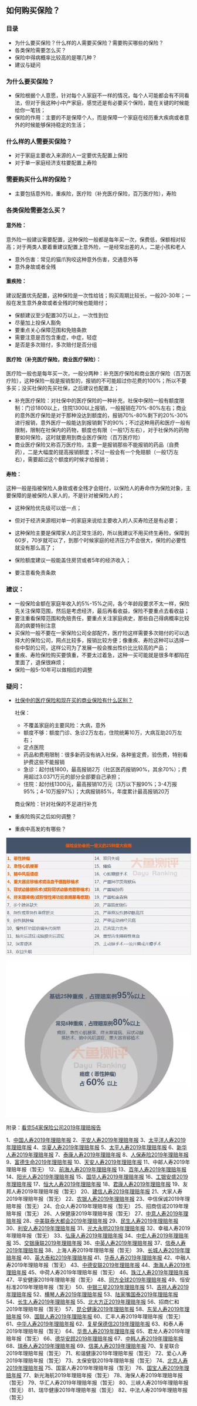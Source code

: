                                                                                                                                                                                                                                                                                                                                                                                                                                                                                                                                                                                                                                                                                                                                                                                                                                                                                                                                                                                                                                                                                                                                                                                                                                                                                                                                                                                                                                                                                                                                                                                                                                                                                                                                                                                                                                                                                                                                                                                                                                                                                                                                                                                                                                                                                                                                                                                                                                                                                                                                                                                                                                                                                                                                                                                                                                                               

## 如何购买保险？

### 目录

- 为什么要买保险？什么样的人需要买保险？需要购买哪些的保险？
- 各类保险需要怎么买？
- 保险中得病概率比较高的是哪几种？
- 建议与疑问

### 为什么要买保险？

- 保险根据个人意愿，针对每个人家庭不一样的情况，每个人可能都会有不同看法，但对于我这种小中产家庭，感觉还是有必要买个保险，能在关键的时候能给你一笔钱；
- 保险的作用：主要的不是保障个人，而是保障一个家庭在经历重大疾病或者意外的时候能够保持稳定的生活；

### 什么样的人需要买保险？

- 对于家庭主要收入来源的人一定要优先配置上保险
- 对于单一家庭经济支柱要配置上寿险

### 需要购买什么样的保险？

- 主要包括意外险，重疾险，医疗险（补充医疗保险，百万医疗险），寿险

### 各类保险需要怎么买？

#### 意外险：

意外险一般建议需要配置，这种保险一般都是每年买一次，保费低，保额相对较高；对于两类人要着重建议配置上意外险，一是经常出差的人，二是小孩和老人

- 意外伤害：常见的猫爪狗咬这种意外伤害，交通意外等
- 意外身故或者全残

#### 重疾险：

建议配置优先配置，这种保险是一次性给钱；购买周期比较长，一般20-30年；一般在发生意外身故或者全残的时候也能赔付；

- 保额建议至少配置30万以上，一次性到位
- 尽量加上投保人豁免
- 要重点关心保障范围和免赔条款
- 需要注意是否包含重症，中症，轻症
- 是否是多次赔付，多次赔付是否分组

#### 医疗险（补充医疗保险，商业医疗保险）：

医疗险一般也是每年买一次，一般分两种：补充医疗保险和商业医疗保险（百万医疗险），这种保险一般是报销型的，报销的不可能超过你花费的100%；所以不要多买；没买社保的先买社保，之后建议也配置上；

- 补充医疗保险：对社保中的医疗保险的一种补充，社保中保险一般有额度限制：门诊1800以上，住院1300以上报销，一般报销在70%-80%左右；商业的意外医疗保险是对于那种没达到额度的，报销70%-80%剩下的20%-30%进行报销，意外医疗一般能达到报销剩下的90%；不过这种用药和医疗一般有限制，限制在社保内的药物，额度也有限（一般1万左右），对于社保外的药物要如何保险，这时就要用到商业医疗保险（百万医疗险）
- 商业医疗保险又称百万医疗险，主要一是报销那些不能报销的药品（自费药），二是大幅度的提高报销额度；不过一般会有一个免赔额（一般1万左右），需要超过这个额度的时候才给报销；

#### 寿险：

这种一般是指被保险人身故或者全残才会赔付，以保险人的寿命作为保险对象，主要保障的是被保险人家人的，不是针对被保险人的；

- 这种保险优先级可以低一点；
- 但对于经济来源相对单一的家庭来说给主要收入的人买寿险还是有必要；
- 这种保险主要是保障家人的正常生活的，所以我建议不用买终生寿险，保障到60岁，70岁就可以了，到那个时候家庭的经济压力不会很大，保险的必要性就没有那么高了；

- 保险额度建议一般能盖住房贷或者5年的经济收入；
- 要注意看免责条款

### 建议：

- 一般保险金额在家庭年收入的5%-15%之间，各个年龄段要求不太一样，保险先关注保障范围，然后是考虑经济，最后再看收益，保险不要重点去看收益；
- 要注重看保障范围和免赔责任，要重点关注家庭病史，那些自己得病概率比较高的病要特别注意
- 买保险一般不要在一家保险公司全部配齐，医疗险这样需要多次赔付的可以选择大的保险公司，网点比较多，报销比较方便；像重疾、寿险这种可以选择一些中型的公司，这样公司为了发展一般会推出性价比比较高的产品；
- 重疾、寿险保险购买要慎重，不要太过着急，这种一买可能就是很多年都陷在里面了，退保很麻烦；
- 保险一般5-10年可以做相应的调整

### 疑问：

- [社保中的医疗保险和现在买的商业保险有什么区别？](https://www.zhihu.com/question/48236195)

  社保：

  - 不覆盖家庭的主要风险：大病，意外
  - 额度不够：额度门诊、急诊2万左右，住院统筹10万，大病互助20万左右；
  - 定点医院
  - 药品和费用限制：很多新药没有纳入社保，各种鉴定费，验伤费，特别看护费这些不能报销
  - 急诊：起付线1800，最高报销2万（社区医药报销90%，其余70%）；费用超过3.0371万元的部分全部要自己承担；
  - 住院：起付线1300元，最高报销10万元（3万以下报90%；3-4万报95%；4-10万报97%）；大病报销85%，年度累计最高报销20万

  商业保险：针对社保的不足进行补充

- 重疾险购买之后如何调整？
- 重疾中高发的有哪些？

![](.\pic\常见重大疾病.jpg)

![比例](.\pic\比例.jpg)

附录：[看完54家保险公司2019年理赔报告](https://zhuanlan.zhihu.com/p/107890932)

1、[中国人寿2019年理赔年报](https://link.zhihu.com/?target=https%3A//mp.weixin.qq.com/s%3F__biz%3DMzA3NTQwNzMwMg%3D%3D%26mid%3D2651290462%26idx%3D1%26sn%3D8fa6df1325bd91f4e5ccb1718dea9aa2%26scene%3D21%23wechat_redirect)
2、[平安人寿2019年理赔年报](https://link.zhihu.com/?target=https%3A//mp.weixin.qq.com/s%3F__biz%3DMjM5NjYwNjUyMg%3D%3D%26mid%3D2650975016%26idx%3D1%26sn%3Df2c21d45b2f5406a1a3346051d1bfa81%26scene%3D21%23wechat_redirect)
3、[太平洋人寿2019年理赔年报](https://link.zhihu.com/?target=https%3A//mp.weixin.qq.com/s%3F__biz%3DMjM5MTM4NzMzNQ%3D%3D%26mid%3D2715166306%26idx%3D4%26sn%3D1a2aafa17ec5c02b1f7fa2c976bea798%26scene%3D21%23wechat_redirect)
4、[华夏人寿2019年理赔年报](https://link.zhihu.com/?target=https%3A//mp.weixin.qq.com/s%3F__biz%3DMzA4MDI4OTUwNw%3D%3D%26mid%3D2652079946%26idx%3D2%26sn%3Db3a6ecc85afe892e090a1cbe689989d7%26scene%3D21%23wechat_redirect)
5、[太平人寿2019年理赔年报](https://link.zhihu.com/?target=https%3A//mp.weixin.qq.com/s%3F__biz%3DMzU3OTg2NDc0Nw%3D%3D%26mid%3D2247495157%26idx%3D1%26sn%3D6db1eb72ea1bb3f77a37ef49c7418460%26scene%3D21%23wechat_redirect)
6、[新华人寿2019年理赔年报](https://link.zhihu.com/?target=https%3A//mp.weixin.qq.com/s%3F__biz%3DMjM5NDE3NDY4Mg%3D%3D%26mid%3D2657298571%26idx%3D1%26sn%3D89f80d9944e7683a3ed90becee650212%26scene%3D21%23wechat_redirect)
7、[泰康人寿2019年理赔年报](https://link.zhihu.com/?target=https%3A//mp.weixin.qq.com/s%3F__biz%3DMzUzNTAxODAzMA%3D%3D%26mid%3D2247489555%26idx%3D1%26sn%3D18de82f31908cf862461c6e63ab3fd2a%26scene%3D21%23wechat_redirect)
8、[人保寿险2019年理赔年报](https://link.zhihu.com/?target=https%3A//mp.weixin.qq.com/s%3F__biz%3DMjM5Nzg0NjE4NA%3D%3D%26mid%3D2654232119%26idx%3D1%26sn%3Df0a1660ed09222bdd30a893082227531%26scene%3D21%23wechat_redirect)
9、[富德生命2019年理赔年报](https://link.zhihu.com/?target=https%3A//mp.weixin.qq.com/s%3F__biz%3DMzA3OTg2ODEzMw%3D%3D%26mid%3D2653373074%26idx%3D1%26sn%3D6f6259fbf5157ee6fce761d70ae3daf4%26scene%3D21%23wechat_redirect)
10、[天安人寿2019年理赔年报](https://link.zhihu.com/?target=https%3A//mp.weixin.qq.com/s%3F__biz%3DMjM5MTIzMDM0Mg%3D%3D%26mid%3D2651136471%26idx%3D1%26sn%3D81121b152731ac0702b3a39c539a7dd8%26scene%3D21%23wechat_redirect)
11、中邮人寿2019年理赔年报（暂无）
12、[前海人寿2019年理赔年报](https://link.zhihu.com/?target=https%3A//mp.weixin.qq.com/s%3F__biz%3DMzA3MzU2MDcxOA%3D%3D%26mid%3D2651814057%26idx%3D1%26sn%3D2b350bb098a4db1da4a45cbc43822730%26scene%3D21%23wechat_redirect)
13、[百年人寿2019年理赔年报](https://link.zhihu.com/?target=https%3A//mp.weixin.qq.com/s%3F__biz%3DMzA3NDM5OTc1NA%3D%3D%26mid%3D2651651025%26idx%3D1%26sn%3Ddef223297ace9e412764bf04ac47f0f1%26scene%3D21%23wechat_redirect)
14、[阳光人寿2019年理赔年报](https://link.zhihu.com/?target=https%3A//mp.weixin.qq.com/s%3F__biz%3DMzA3MjI4MzMxNA%3D%3D%26mid%3D2651420901%26idx%3D1%26sn%3D6e67be42d8f810762448cbf70477039d%26chksm%3D84dd7d38b3aaf42e1703fe8e7d1bdcce6e97e2123a2ae43eb2c8a6a8e64a5d7660083c86ce00%26mpshare%3D1%26srcid%3D%26sharer_sharetime%3D1578485125342%26sharer_shareid%3Dc510419b3782a1733a742eaf1ce69777%26exportkey%3DAVjvshORP/hcVO134xfGAeY%3D%26pass_ticket%3D/gXssHNQaKhe58qGC14uIykTWPzP0aiuX401Fr3Wnfo/IOYQtT/KtkYQXiwubllS%26scene%3D21%23wechat_redirect)
15、[国华人寿2019年理赔年报](https://link.zhihu.com/?target=https%3A//mp.weixin.qq.com/s%3F__biz%3DMjM5NzY1NDMyMQ%3D%3D%26mid%3D2649540170%26idx%3D1%26sn%3D9db064d8471dc29fc9144f5d2ab235ff%26scene%3D21%23wechat_redirect)
16、[工银安盛2019年理赔年报](https://link.zhihu.com/?target=https%3A//mp.weixin.qq.com/s%3F__biz%3DMjM5MTAyMjc4NA%3D%3D%26mid%3D2654826908%26idx%3D1%26sn%3D425f647e1672e6503c3c7ef509576627%26chksm%3Dbd723a338a05b325ea561b32ac0cf47d80856a7f7ea62d11ed93f3012ec80e73353e7f6035fd%26mpshare%3D1%26srcid%3D%26sharer_sharetime%3D1578485083180%26sharer_shareid%3Dc510419b3782a1733a742eaf1ce69777%26exportkey%3DAe82TRIygFdx84Et1Xxpf/M%3D%26pass_ticket%3D/gXssHNQaKhe58qGC14uIykTWPzP0aiuX401Fr3Wnfo/IOYQtT/KtkYQXiwubllS%26scene%3D21%23wechat_redirect)
17、[恒大人寿2019年理赔年报](https://link.zhihu.com/?target=https%3A//mp.weixin.qq.com/s%3F__biz%3DMzI0ODQ4NzQ2NA%3D%3D%26mid%3D2247484918%26idx%3D2%26sn%3D10f65dae66b9754873fabbcfe1d2bb98%26scene%3D21%23wechat_redirect)
18、[君康人寿2019年理赔年报](https://link.zhihu.com/?target=https%3A//mp.weixin.qq.com/s%3F__biz%3DMzI4OTk2MjczNQ%3D%3D%26mid%3D2247488508%26idx%3D1%26sn%3Da39b5458bfbe251c1bc90d91d744b416%26scene%3D21%23wechat_redirect)
19、友邦人寿2019年理赔年报（暂无）
20、[建信人寿2019年理赔年报](https://link.zhihu.com/?target=https%3A//mp.weixin.qq.com/s%3F__biz%3DMjM5MjA2NzQ5NA%3D%3D%26mid%3D2650782336%26idx%3D1%26sn%3Da8206975079774ae843e496be8abbf69%26scene%3D21%23wechat_redirect)
21、大家人寿2019年理赔年报（暂无）
22、[农银人寿2019年理赔年报](https://link.zhihu.com/?target=https%3A//mp.weixin.qq.com/s%3F__biz%3DMjM5MTAyMjc4NA%3D%3D%26mid%3D2654826908%26idx%3D1%26sn%3D425f647e1672e6503c3c7ef509576627%26chksm%3Dbd723a338a05b325ea561b32ac0cf47d80856a7f7ea62d11ed93f3012ec80e73353e7f6035fd%26mpshare%3D1%26srcid%3D%26sharer_sharetime%3D1578485083180%26sharer_shareid%3Dc510419b3782a1733a742eaf1ce69777%26exportkey%3DAe82TRIygFdx84Et1Xxpf/M%3D%26pass_ticket%3D/gXssHNQaKhe58qGC14uIykTWPzP0aiuX401Fr3Wnfo/IOYQtT/KtkYQXiwubllS%26scene%3D21%23wechat_redirect)
23、中信保诚2019年理赔年报（暂无）
24、合众人寿2019年理赔年报（暂无）
25、招商信诺2019年理赔年报（暂无）
26、人保健康2019年理赔年报（暂无）
27、[中意人寿2019年理赔年报](https://link.zhihu.com/?target=https%3A//mp.weixin.qq.com/s%3F__biz%3DMjM5NDI0MjgwNA%3D%3D%26mid%3D2652761768%26idx%3D2%26sn%3Dde321d0d07fefd7725cbd4d333437eaf%26chksm%3Dbd6387338a140e25fc73518d20a73a179a7005667fd92f09c6418a7c21351ab79f98b67e00a2%26mpshare%3D1%26srcid%3D%26sharer_sharetime%3D1578144738788%26sharer_shareid%3Dc510419b3782a1733a742eaf1ce69777%26exportkey%3DAcS14spYIGd4pD2C8vTe%20h8%3D%26pass_ticket%3DuAll6eHVgPCU9cSASjCJyp89wYtgg8Q3Fnc7RWvVWXrd5iNtdQjZeKAjQRVg9kWB%26scene%3D21%23wechat_redirect)
28、[中美联泰大都会2019年理赔年报](https://link.zhihu.com/?target=https%3A//mp.weixin.qq.com/s%3F__biz%3DMjM5MjczNjIyMQ%3D%3D%26mid%3D2674957991%26idx%3D1%26sn%3D6aa95ce6a1c71dc73a440b6f1a6d4e01%26scene%3D21%23wechat_redirect)
29、[民生人寿2019年理赔年报](https://link.zhihu.com/?target=https%3A//mp.weixin.qq.com/s%3F__biz%3DMzA3NDIwNjk3OA%3D%3D%26mid%3D2652479229%26idx%3D1%26sn%3D4873d1026940d506686d7a0eaa85d786%26scene%3D21%23wechat_redirect)
30、[利安人寿2019年理赔年报](https://link.zhihu.com/?target=https%3A//mp.weixin.qq.com/s%3F__biz%3DMjM5OTQ1NTYyMw%3D%3D%26mid%3D2662828462%26idx%3D1%26sn%3D62e0eb0507c0cedd908cb76a183c576f%26scene%3D21%23wechat_redirect)
31、[光大永明2019年理赔年报](https://link.zhihu.com/?target=https%3A//mp.weixin.qq.com/s%3F__biz%3DMjM5NzI2MjU2Mw%3D%3D%26mid%3D2654732048%26idx%3D2%26sn%3D8af9c36d6d786ae4e1e2bad60e2fe805%26scene%3D21%23wechat_redirect)
32、幸福人寿2019年理赔年报（暂无）
33、[弘康人寿2019年理赔年报](https://link.zhihu.com/?target=https%3A//mp.weixin.qq.com/s%3F__biz%3DMjM5OTQ4NzgzMg%3D%3D%26mid%3D2649782070%26idx%3D1%26sn%3D36abb4ca24f124f6815c8425d52fbb61%26scene%3D21%23wechat_redirect)
34、[中宏人寿2019年理赔年报](https://link.zhihu.com/?target=https%3A//mp.weixin.qq.com/s%3F__biz%3DMzAxNDI5NjQ0MQ%3D%3D%26mid%3D2651641031%26idx%3D1%26sn%3Da58d5dda705ab0bdcc6498040c4b948b%26scene%3D21%23wechat_redirect)
35、[交银康联2019年理赔年报](https://link.zhihu.com/?target=https%3A//mp.weixin.qq.com/s%3F__biz%3DMjM5OTgzNzE0Mw%3D%3D%26mid%3D2651564075%26idx%3D1%26sn%3D6748a48603d18e8b23a24af922d5dafd%26scene%3D21%23wechat_redirect)
36、[中英人寿2019年理赔年报](https://link.zhihu.com/?target=https%3A//mp.weixin.qq.com/s%3F__biz%3DMjM5MjcxMDA2NQ%3D%3D%26mid%3D2651137208%26idx%3D1%26sn%3Dc70e9da710d81489671e32e46693f969%26scene%3D21%23wechat_redirect)
37、[信泰人寿2019年理赔年报](https://link.zhihu.com/?target=https%3A//mp.weixin.qq.com/s%3F__biz%3DMzI1ODMyMDc5MQ%3D%3D%26mid%3D2247494882%26idx%3D1%26sn%3D66f516bb98495eabe42adab1fa54e014%26scene%3D21%23wechat_redirect)
38、上海人寿2019年理赔年报（暂无）
39、[长城人寿2019年理赔年报](https://link.zhihu.com/?target=https%3A//mp.weixin.qq.com/s%3F__biz%3DMzUzMDEyNTExNA%3D%3D%26mid%3D2247485727%26idx%3D1%26sn%3Dcd4f987612071da1b7f8f8f20e5a2802%26scene%3D21%23wechat_redirect)
40、[英大泰和2019年理赔年报](https://link.zhihu.com/?target=https%3A//mp.weixin.qq.com/s%3F__biz%3DMzIwNzI5NjY3Mw%3D%3D%26mid%3D2655917941%26idx%3D2%26sn%3D029cbfc08d2c1369a664e049be22fe2a%26scene%3D21%23wechat_redirect)
41、[华泰人寿2019年理赔年报](https://link.zhihu.com/?target=https%3A//mp.weixin.qq.com/s%3F__biz%3DMjM5MzQwMTA3MA%3D%3D%26mid%3D2649799565%26idx%3D1%26sn%3D9221dc8cd3c4a412fa5abcbfa30a35b9%26chksm%3Dbe938a0c89e4031a88bb0afab084b6267504e1ca6d46717235fd099618c461c8292fd67fb244%26mpshare%3D1%26srcid%3D%26sharer_sharetime%3D1578143025580%26sharer_shareid%3Dc510419b3782a1733a742eaf1ce69777%26exportkey%3DAZXhGOyhk2OpZrrV7Q1vM68%3D%26pass_ticket%3DuAll6eHVgPCU9cSASjCJyp89wYtgg8Q3Fnc7RWvVWXrd5iNtdQjZeKAjQRVg9kWB%26scene%3D21%23wechat_redirect)
42、中融人寿2019年理赔年报（暂无）
43、[中德安联2019年理赔年报](https://link.zhihu.com/?target=https%3A//mp.weixin.qq.com/s%3F__biz%3DMzAxNzI5NDgzNw%3D%3D%26mid%3D2650093259%26idx%3D1%26sn%3D8a8267aec5fe63fa2d3d85efd6159eef%26scene%3D21%23wechat_redirect)
44、[渤海人寿2019年理赔年报](https://link.zhihu.com/?target=https%3A//mp.weixin.qq.com/s%3F__biz%3DMzA3MDYwMDAyMg%3D%3D%26mid%3D2652580285%26idx%3D1%26sn%3D9a2503d3a9987d3db5b6778dda2b67b3%26scene%3D21%23wechat_redirect)
45、中荷人寿2019年理赔年报（暂无）
46、[珠江人寿2019年理赔年报](https://link.zhihu.com/?target=https%3A//mp.weixin.qq.com/s%3F__biz%3DMzIzNzYyNzkzMg%3D%3D%26mid%3D2247484985%26idx%3D1%26sn%3D269a8cd14f192202a5cfd6cb8f9088ba%26scene%3D21%23wechat_redirect)
47、平安健康2019年理赔年报（暂无）
48、[同方全球2019年理赔年报](https://link.zhihu.com/?target=https%3A//mp.weixin.qq.com/s%3F__biz%3DMzI5MDAxNjAwNw%3D%3D%26mid%3D2653096876%26idx%3D1%26sn%3D7df3ea9a16c9da9714d7d49940ed756e%26chksm%3Df7f1f5c4c0867cd2fbd06c1a504ed3eaff1bf760e44d2979bb66045fb654b6ba0709baa6a22d%26mpshare%3D1%26srcid%3D0103XpS7KlxjxUcvUJxtd1EB%26sharer_sharetime%3D1578142924166%26sharer_shareid%3Dc510419b3782a1733a742eaf1ce69777%26exportkey%3DAZb2okHClH3xZPaQLnjtH7I%3D%26pass_ticket%3DuAll6eHVgPCU9cSASjCJyp89wYtgg8Q3Fnc7RWvVWXrd5iNtdQjZeKAjQRVg9kWB%26scene%3D21%23wechat_redirect)
49、恒安标准2019年理赔年报（暂无）
50、[中银三星2019年理赔年报](https://link.zhihu.com/?target=https%3A//mp.weixin.qq.com/s%3F__biz%3DMzI0NzI2NTc5NA%3D%3D%26mid%3D2247485309%26idx%3D1%26sn%3Dc6b7ca45fe21427a11219c6cfe242a03%26scene%3D21%23wechat_redirect)
51、[吉祥人寿2019年理赔年报](https://link.zhihu.com/?target=https%3A//mp.weixin.qq.com/s%3F__biz%3DMjM5MTM3NTQ5Mw%3D%3D%26mid%3D2651730406%26idx%3D1%26sn%3D1e356426d3f5756ec0fec2584144a1be%26scene%3D21%23wechat_redirect)
52、[横琴人寿2019年理赔年报](https://link.zhihu.com/?target=https%3A//mp.weixin.qq.com/s%3F__biz%3DMzIzNjc1OTMxMw%3D%3D%26mid%3D2247485744%26idx%3D1%26sn%3Dfea0c68daecc61d370268723b9334cde%26scene%3D21%23wechat_redirect)
53、[陆家嘴国泰2019年理赔年报](https://link.zhihu.com/?target=https%3A//mp.weixin.qq.com/s%3F__biz%3DMzUzNzE3NDcxNg%3D%3D%26mid%3D2247485221%26idx%3D1%26sn%3D8130fd7ec9d92427a4066c8ad8a4b69a%26scene%3D21%23wechat_redirect)
54、[长生人寿2019年理赔年报](https://link.zhihu.com/?target=https%3A//mp.weixin.qq.com/s%3F__biz%3DMzIyNzExODQ5OQ%3D%3D%26mid%3D2650373465%26idx%3D1%26sn%3D8d209021d7c8fca491f02c37ed0f6b49%26scene%3D21%23wechat_redirect)
55、[北大方正2019年理赔年报](https://link.zhihu.com/?target=https%3A//mp.weixin.qq.com/s%3F__biz%3DMzIzMzU2NzY4Nw%3D%3D%26mid%3D2247485690%26idx%3D1%26sn%3D9d82a63041fb61479574c511a16c03d1%26scene%3D21%23wechat_redirect)
56、招商仁和2019年理赔年报（暂无）
57、[昆仑健康2019年理赔年报](https://link.zhihu.com/?target=https%3A//mp.weixin.qq.com/s%3F__biz%3DMzA5NDY4NTEzNw%3D%3D%26mid%3D2650582252%26idx%3D1%26sn%3D058537fda3596a7320b61ade4445cad6%26scene%3D21%23wechat_redirect)
58、[东吴人寿2019年理赔年报](https://link.zhihu.com/?target=https%3A//mp.weixin.qq.com/s%3F__biz%3DMjM5NjIwMzI0NA%3D%3D%26mid%3D2650238211%26idx%3D1%26sn%3D390be0d594a9fea5dcf7e43821f4636a%26scene%3D21%23wechat_redirect)
59、[国联人寿2019年理赔年报](https://link.zhihu.com/?target=https%3A//mp.weixin.qq.com/s%3F__biz%3DMzA5NDIzMTg2OA%3D%3D%26mid%3D2650723972%26idx%3D1%26sn%3De45ebd3a1b5f0cbbe44f328f556236cd%26scene%3D21%23wechat_redirect)
60、汇丰人寿2019年理赔年报（暂无）
61、[中华人寿2019年理赔年报](https://link.zhihu.com/?target=https%3A//mp.weixin.qq.com/s%3F__biz%3DMzI4MDEyMDc4Ng%3D%3D%26mid%3D2650086536%26idx%3D1%26sn%3D3190c7324ad04aa88072c4a6a6f8fd0f%26scene%3D21%23wechat_redirect)
62、[复星保德信2019年理赔年报](https://link.zhihu.com/?target=https%3A//mp.weixin.qq.com/s%3F__biz%3DMjM5OTEwMzEzNw%3D%3D%26mid%3D2652649524%26idx%3D1%26sn%3Dca69fa498a33fc0e19c12b203fb74dcd%26scene%3D21%23wechat_redirect)
63、和泰人寿2019年理赔年报（暂无）
64、[华贵人寿2019年理赔年报](https://link.zhihu.com/?target=https%3A//mp.weixin.qq.com/s%3F__biz%3DMzI5MjY0Njc5MA%3D%3D%26mid%3D2247487627%26idx%3D1%26sn%3Dbf0c1c0cb1befc0bf157a3fd8d7646d6%26scene%3D21%23wechat_redirect)
65、君龙人寿2019年理赔年报（暂无）
66、[德华安顾2019年理赔年报](https://link.zhihu.com/?target=https%3A//mp.weixin.qq.com/s%3F__biz%3DMzA4MjEzODIyMA%3D%3D%26mid%3D2657247057%26idx%3D1%26sn%3D09a42e31a5cd93fc9dbda21570cb7b27%26scene%3D21%23wechat_redirect)
67、[中韩人寿2019年理赔年报](https://link.zhihu.com/?target=https%3A//mp.weixin.qq.com/s%3F__biz%3DMzA4ODAyMzA5NA%3D%3D%26mid%3D2247485437%26idx%3D2%26sn%3Dc008c6084fc7d0579ad8dbc30fc9f14c%26scene%3D21%23wechat_redirect)
68、[瑞泰人寿2019年理赔年报](https://link.zhihu.com/?target=https%3A//mp.weixin.qq.com/s%3F__biz%3DMzA5MTY2NTAxOA%3D%3D%26mid%3D2650399413%26idx%3D1%26sn%3D50610cb13a951c739d63722f6231f781%26scene%3D21%23wechat_redirect)
69、[信美人寿2019年理赔年报](https://link.zhihu.com/?target=https%3A//mp.weixin.qq.com/s%3F__biz%3DMzI3MDcwNjgwOA%3D%3D%26mid%3D2247486124%26idx%3D1%26sn%3D4e940c1086884b6c47eeb2bdfbb5c961%26scene%3D21%23wechat_redirect)
70、复星联合2019年理赔年报（暂无）
71、和谐健康2019年理赔年报（暂无）
72、爱心人寿2019年理赔年报（暂无）
73、太保安联2019年理赔年报（暂无）
74、[北京人寿2019年理赔年报](https://link.zhihu.com/?target=https%3A//mp.weixin.qq.com/s%3F__biz%3DMzU1MTc1NjQyNA%3D%3D%26mid%3D2247491482%26idx%3D1%26sn%3D5fb249331d21c4e9155f891aaf3aa574%26scene%3D21%23wechat_redirect)
75、国富人寿2019年理赔年报（暂无）
76、[国宝人寿2019年理赔年报](https://link.zhihu.com/?target=https%3A//mp.weixin.qq.com/s%3F__biz%3DMzUyNTc3ODM3OA%3D%3D%26mid%3D2247484148%26idx%3D1%26sn%3Da28c039b3df698c53bafe2eea46b43e4%26scene%3D21%23wechat_redirect)
77、新光海航2019年理赔年报（暂无）
78、海保人寿2019年理赔年报（暂无）
79、华汇人寿2019年理赔年报（暂无）
80、三峡人寿2019年理赔年报（暂无）
81、瑞华健康2019年理赔年报（暂无）
82、中法人寿2019年理赔年报（暂无）